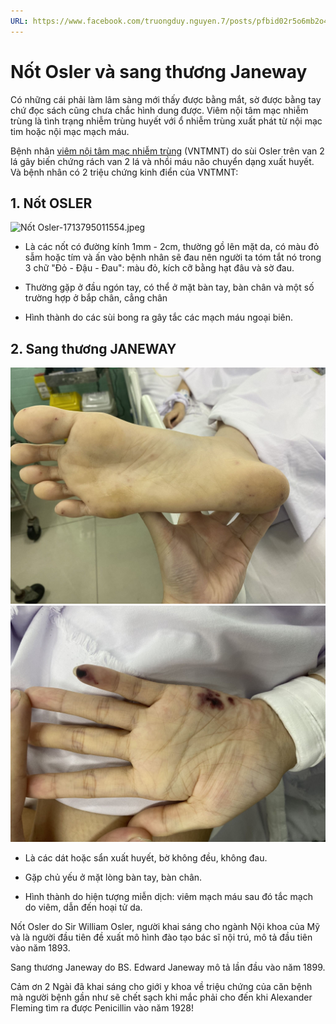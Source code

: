 ```yaml
---
URL: https://www.facebook.com/truongduy.nguyen.7/posts/pfbid02r5o6mb2o4JfBkHz9JcjPw2rHBdgTnr5g6xLe66sqidVgDN6BbHnuWhut9bMNdA8el
---
```

# Nốt Osler và sang thương Janeway

Có những cái phải làm lâm sàng mới thấy được bằng mắt, sờ được bằng tay chứ đọc sách cũng chưa chắc hình dung được. Viêm nội tâm mạc nhiễm trùng là tình trạng nhiễm trùng huyết với ổ nhiễm trùng xuất phát từ nội mạc tim hoặc nội mạc mạch máu.

Bệnh nhân [viêm nội tâm mạc nhiễm trùng](vi%C3%AAm%20n%E1%BB%99i%20t%C3%A2m%20m%E1%BA%A1c%20nhi%E1%BB%85m%20tr%C3%B9ng.md) (VNTMNT) do sùi Osler trên van 2 lá gây biến chứng rách van 2 lá và nhồi máu não chuyển dạng xuất huyết. Và bệnh nhân có 2 triệu chứng kinh điển của VNTMNT:

## 1. Nốt OSLER

![Nốt Osler-1713795011554.jpeg](../200%20FILES/201%20Image/image/N%E1%BB%91t%20Osler-1713795011554.jpeg)

- Là các nốt có đường kính 1mm - 2cm, thường gồ lên mặt da, có màu đỏ sẫm hoặc tím và ấn vào bệnh nhân sẽ đau nên người ta tóm tắt nó trong 3 chữ "Đỏ - Đậu - Đau": màu đỏ, kích cỡ bằng hạt đâu và sờ đau.

- Thường gặp ở đầu ngón tay, có thể ở mặt bàn tay, bàn chân và một số trường hợp ở bắp chân, cẳng chân

- Hình thành do các sùi bong ra gây tắc các mạch máu ngoại biên.

## 2. Sang thương JANEWAY

![sang thương Janeway-1713795019806.jpeg](../200%20FILES/201%20Image/image/sang%20th%C6%B0%C6%A1ng%20Janeway-1713795019806.jpeg)![sang thương Janeway-1713795025441.jpeg](../200%20FILES/201%20Image/image/sang%20th%C6%B0%C6%A1ng%20Janeway-1713795025441.jpeg)

- Là các dát hoặc sẩn xuất huyết, bờ không đều, không đau.

- Gặp chủ yếu ở mặt lòng bàn tay, bàn chân.

- Hình thành do hiện tượng miễn dịch: viêm mạch máu sau đó tắc mạch do viêm, dẫn đến hoại tử da.

Nốt Osler do Sir William Osler, người khai sáng cho ngành Nội khoa của Mỹ và là người đầu tiên đề xuất mô hình đào tạo bác sĩ nội trú, mô tả đầu tiên vào năm 1893.

Sang thương Janeway do BS. Edward Janeway mô tả lần đầu vào năm 1899.

Cảm ơn 2 Ngài đã khai sáng cho giới y khoa về triệu chứng của căn bệnh mà người bệnh gần như sẽ chết sạch khi mắc phải cho đến khi Alexander Fleming tìm ra được Penicillin vào năm 1928!